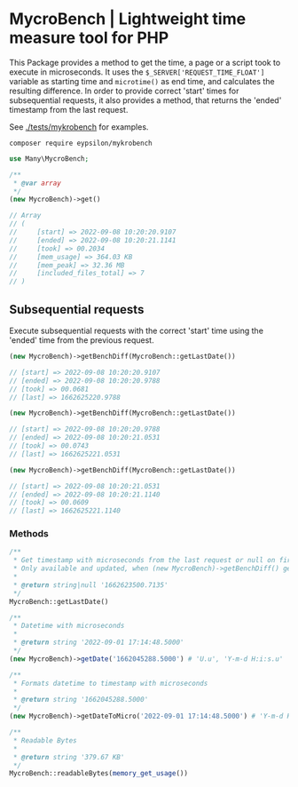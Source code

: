 # MycroBench | Lightweight time measure tool for PHP

This Package provides a method to get the time, a page or a script took to execute in microseconds. It uses the `$_SERVER['REQUEST_TIME_FLOAT']` variable as starting time and `microtime()` as end time, and calculates the resulting difference. In order to provide correct 'start' times for subsequential requests, it also provides a method, that returns the 'ended' timestamp from the last request.

See [./tests/mykrobench](./tests/mykrobench/index.php) for examples.

```terminal
composer require eypsilon/mykrobench
```

```php
use Many\MycroBench;

/**
 * @var array
 */
(new MycroBench)->get()

// Array
// (
//     [start] => 2022-09-08 10:20:20.9107
//     [ended] => 2022-09-08 10:20:21.1141
//     [took] => 00.2034
//     [mem_usage] => 364.03 KB
//     [mem_peak] => 32.36 MB
//     [included_files_total] => 7
// )
```

## Subsequential requests

Execute subsequential requests with the correct 'start' time using the 'ended' time from the previous request.

```php
(new MycroBench)->getBenchDiff(MycroBench::getLastDate())

// [start] => 2022-09-08 10:20:20.9107
// [ended] => 2022-09-08 10:20:20.9788
// [took] => 00.0681
// [last] => 1662625220.9788

(new MycroBench)->getBenchDiff(MycroBench::getLastDate())

// [start] => 2022-09-08 10:20:20.9788
// [ended] => 2022-09-08 10:20:21.0531
// [took] => 00.0743
// [last] => 1662625221.0531

(new MycroBench)->getBenchDiff(MycroBench::getLastDate())

// [start] => 2022-09-08 10:20:21.0531
// [ended] => 2022-09-08 10:20:21.1140
// [took] => 00.0609
// [last] => 1662625221.1140
```

### Methods

```php
/**
 * Get timestamp with microseconds from the last request or null on first request.
 * Only available and updated, when (new MycroBench)->getBenchDiff() gets called
 *
 * @return string|null '1662623500.7135'
 */
MycroBench::getLastDate()

/**
 * Datetime with microseconds
 *
 * @return string '2022-09-01 17:14:48.5000'
 */
(new MycroBench)->getDate('1662045288.5000') # 'U.u', 'Y-m-d H:i:s.u'

/**
 * Formats datetime to timestamp with microseconds
 *
 * @return string '1662045288.5000'
 */
(new MycroBench)->getDateToMicro('2022-09-01 17:14:48.5000') # 'Y-m-d H:i:s.u', 'U.u'

/**
 * Readable Bytes
 *
 * @return string '379.67 KB'
 */
MycroBench::readableBytes(memory_get_usage())
```
